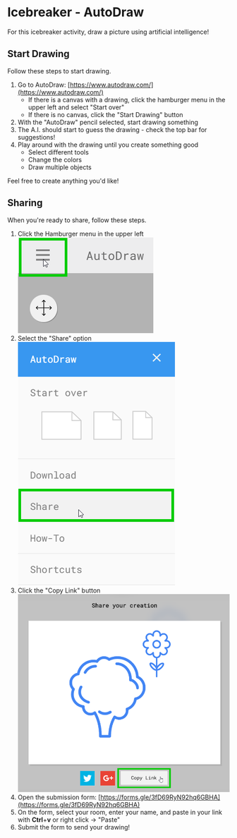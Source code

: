 # Icebreaker - AutoDraw
For this icebreaker activity, draw a picture using artificial intelligence!

## Start Drawing
Follow these steps to start drawing.

1. Go to AutoDraw: [https://www.autodraw.com/](https://www.autodraw.com/)
    - If there is a canvas with a drawing, click the hamburger menu in the upper left and select "Start over"
    - If there is no canvas, click the "Start Drawing" button
1. With the "AutoDraw" pencil selected, start drawing something
1. The A.I. should start to guess the drawing - check the top bar for suggestions!
1. Play around with the drawing until you create something good
    - Select different tools
    - Change the colors
    - Draw multiple objects

Feel free to create anything you'd like!

## Sharing
When you're ready to share, follow these steps.

1. Click the Hamburger menu in the upper left  
    ![](Assets/Icebreaker/hamburger.png)
1. Select the "Share" option  
    ![](Assets/Icebreaker/share.png)
1. Click the "Copy Link" button  
    ![](Assets/Icebreaker/copy_link.png)
1. Open the submission form: [https://forms.gle/3fD69RyN92hq6GBHA](https://forms.gle/3fD69RyN92hq6GBHA)
1. On the form, select your room, enter your name, and paste in your link with **Ctrl**+**v** or right click -> "Paste"
1. Submit the form to send your drawing!